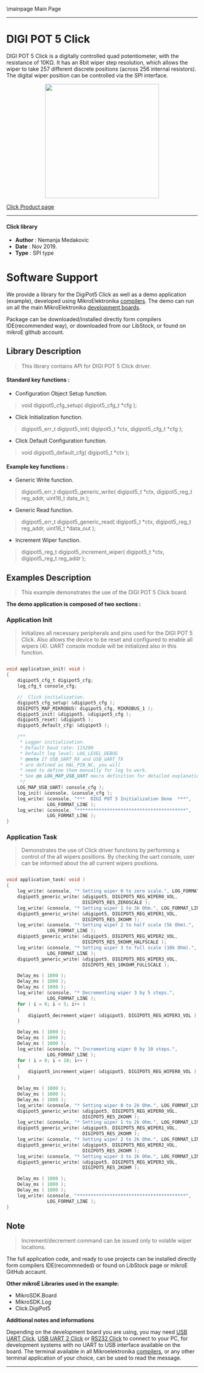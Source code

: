 \mainpage Main Page

 

---
# DIGI POT 5 Click

DIGI POT 5 Click is a digitally controlled quad potentiometer, with the resistance of 10KΩ.
It has an 8bit wiper step resolution, which allows the wiper to take 257 different discrete positions (across 256 internal resistors).
The digital wiper position can be controlled via the SPI interface.

<p align="center">
  <img src="https://download.mikroe.com/images/click_for_ide/digipot5_click.png" height=300px>
</p>

[Click Product page](https://www.mikroe.com/digipot-5-click)

---


#### Click library

- **Author**        : Nemanja Medakovic
- **Date**          : Nov 2019.
- **Type**          : SPI type


# Software Support

We provide a library for the DigiPot5 Click 
as well as a demo application (example), developed using MikroElektronika 
[compilers](https://shop.mikroe.com/compilers).
The demo can run on all the main MikroElektronika [development boards](https://shop.mikroe.com/development-boards).

Package can be downloaded/installed directly form compilers IDE(recommended way), or downloaded from our LibStock, or found on mikroE github account.

## Library Description

> This library contains API for DIGI POT 5 Click driver.

#### Standard key functions :

- Configuration Object Setup function.
> void digipot5_cfg_setup( digipot5_cfg_t *cfg );
 
- Click Initialization function.
> digipot5_err_t digipot5_init( digipot5_t *ctx, digipot5_cfg_t *cfg );

- Click Default Configuration function.
> void digipot5_default_cfg( digipot5_t *ctx );

#### Example key functions :

- Generic Write function.
> digipot5_err_t digipot5_generic_write( digipot5_t *ctx, digipot5_reg_t reg_addr, uint16_t data_in );
 
- Generic Read function.
> digipot5_err_t digipot5_generic_read( digipot5_t *ctx, digipot5_reg_t reg_addr, uint16_t *data_out );

- Increment Wiper function.
> digipot5_reg_t digipot5_increment_wiper( digipot5_t *ctx, digipot5_reg_t reg_addr );

## Examples Description

>
> This example demonstrates the use of the DIGI POT 5 Click board.
>

**The demo application is composed of two sections :**

### Application Init

>
> Initializes all necessary peripherals and pins used for the DIGI POT 5 Click.
> Also allows the device to be reset and configured to enable all wipers (4).
> UART console module will be initialized also in this function.
>

```c

void application_init( void )
{
    digipot5_cfg_t digipot5_cfg;
    log_cfg_t console_cfg;

    //  Click initialization.
    digipot5_cfg_setup( &digipot5_cfg );
    DIGIPOT5_MAP_MIKROBUS( digipot5_cfg, MIKROBUS_1 );
    digipot5_init( &digipot5, &digipot5_cfg );
    digipot5_reset( &digipot5 );
    digipot5_default_cfg( &digipot5 );

    /** 
     * Logger initialization.
     * Default baud rate: 115200
     * Default log level: LOG_LEVEL_DEBUG
     * @note If USB_UART_RX and USB_UART_TX 
     * are defined as HAL_PIN_NC, you will 
     * need to define them manually for log to work. 
     * See @b LOG_MAP_USB_UART macro definition for detailed explanation.
     */
    LOG_MAP_USB_UART( console_cfg );
    log_init( &console, &console_cfg );
    log_write( &console, "***  DIGI POT 5 Initialization Done  ***",
               LOG_FORMAT_LINE );
    log_write( &console, "****************************************",
               LOG_FORMAT_LINE );
}

```

### Application Task

>
> Demonstrates the use of Click driver functions by performing a control of
> the all wipers positions. By checking the uart console, user can be informed
> about the all current wipers positions.
>

```c

void application_task( void )
{
    log_write( &console, "* Setting wiper 0 to zero scale.", LOG_FORMAT_LINE );
    digipot5_generic_write( &digipot5, DIGIPOT5_REG_WIPER0_VOL,
                            DIGIPOT5_RES_ZEROSCALE );
    log_write( &console, "* Setting wiper 1 to 3k Ohm.", LOG_FORMAT_LINE );
    digipot5_generic_write( &digipot5, DIGIPOT5_REG_WIPER1_VOL,
                            DIGIPOT5_RES_3KOHM );
    log_write( &console, "* Setting wiper 2 to half scale (5k Ohm).",
               LOG_FORMAT_LINE );
    digipot5_generic_write( &digipot5, DIGIPOT5_REG_WIPER2_VOL,
                            DIGIPOT5_RES_5KOHM_HALFSCALE );
    log_write( &console, "* Setting wiper 3 to full scale (10k Ohm).",
               LOG_FORMAT_LINE );
    digipot5_generic_write( &digipot5, DIGIPOT5_REG_WIPER3_VOL,
                            DIGIPOT5_RES_10KOHM_FULLSCALE );

    Delay_ms ( 1000 );
    Delay_ms ( 1000 );
    Delay_ms ( 1000 );
    log_write( &console, "* Decrementing wiper 3 by 5 steps.",
               LOG_FORMAT_LINE );
    for ( i = 0; i < 5; i++ )
    {
        digipot5_decrement_wiper( &digipot5, DIGIPOT5_REG_WIPER3_VOL );
    }

    Delay_ms ( 1000 );
    Delay_ms ( 1000 );
    Delay_ms ( 1000 );
    log_write( &console, "* Incrementing wiper 0 by 10 steps.",
               LOG_FORMAT_LINE );
    for ( i = 0; i < 10; i++ )
    {
        digipot5_increment_wiper( &digipot5, DIGIPOT5_REG_WIPER0_VOL );
    }

    Delay_ms ( 1000 );
    Delay_ms ( 1000 );
    Delay_ms ( 1000 );
    log_write( &console, "* Setting wiper 0 to 2k Ohm.", LOG_FORMAT_LINE );
    digipot5_generic_write( &digipot5, DIGIPOT5_REG_WIPER0_VOL,
                            DIGIPOT5_RES_2KOHM );
    log_write( &console, "* Setting wiper 1 to 2k Ohm.", LOG_FORMAT_LINE );
    digipot5_generic_write( &digipot5, DIGIPOT5_REG_WIPER1_VOL,
                            DIGIPOT5_RES_2KOHM );
    log_write( &console, "* Setting wiper 2 to 2k Ohm.", LOG_FORMAT_LINE );
    digipot5_generic_write( &digipot5, DIGIPOT5_REG_WIPER2_VOL,
                            DIGIPOT5_RES_2KOHM );
    log_write( &console, "* Setting wiper 3 to 2k Ohm.", LOG_FORMAT_LINE );
    digipot5_generic_write( &digipot5, DIGIPOT5_REG_WIPER3_VOL,
                            DIGIPOT5_RES_2KOHM );

    Delay_ms ( 1000 );
    Delay_ms ( 1000 );
    Delay_ms ( 1000 );
    log_write( &console, "****************************************",
               LOG_FORMAT_LINE );
}

```

## Note

>
> Increment/decrement command can be issued only to volatile wiper locations.
>

The full application code, and ready to use projects can be  installed directly form compilers IDE(recommneded) or found on LibStock page or mikroE GitHub accaunt.

**Other mikroE Libraries used in the example:**

- MikroSDK.Board
- MikroSDK.Log
- Click.DigiPot5

**Additional notes and informations**

Depending on the development board you are using, you may need 
[USB UART Click](https://shop.mikroe.com/usb-uart-click), 
[USB UART 2 Click](https://shop.mikroe.com/usb-uart-2-click) or 
[RS232 Click](https://shop.mikroe.com/rs232-click) to connect to your PC, for 
development systems with no UART to USB interface available on the board. The 
terminal available in all Mikroelektronika 
[compilers](https://shop.mikroe.com/compilers), or any other terminal application 
of your choice, can be used to read the message.



---
